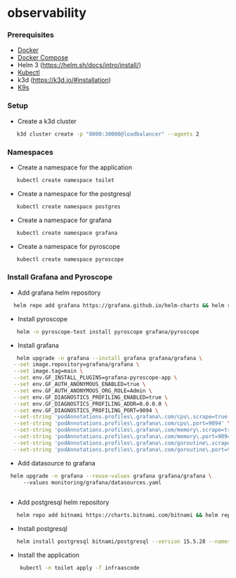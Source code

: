 # observability

### Prerequisites
- [Docker](https://www.docker.com/)
- [Docker Compose](https://docs.docker.com/compose/)
- Helm 3 (https://helm.sh/docs/intro/install/)
- [Kubectl](https://kubernetes.io/docs/tasks/tools/install-kubectl/)
- k3d (https://k3d.io/#installation)
- [K9s](https://k9scli.io/topics/install/)

### Setup
- Create a k3d cluster
```bash
   k3d cluster create -p "8000:30000@loadbalancer" --agents 2
```

### Namespaces
- Create a namespace for the application
```bash
   kubectl create namespace toilet
```
- Create a namespace for the postgresql
```bash
   kubectl create namespace postgres   
```

- Create a namespace for grafana
```bash
   kubectl create namespace grafana
```

- Create a namespace for pyroscope
```bash
   kubectl create namespace pyroscope
```
### Install Grafana and Pyroscope 
- Add grafana helm repository
```bash
  helm repo add grafana https://grafana.github.io/helm-charts && helm repo update
```

- Install pyroscope
```bash
   helm -n pyroscope-test install pyroscope grafana/pyroscope
```
- Install grafana
```bash
   helm upgrade -n grafana --install grafana grafana/grafana \
  --set image.repository=grafana/grafana \
  --set image.tag=main \
  --set env.GF_INSTALL_PLUGINS=grafana-pyroscope-app \
  --set env.GF_AUTH_ANONYMOUS_ENABLED=true \
  --set env.GF_AUTH_ANONYMOUS_ORG_ROLE=Admin \
  --set env.GF_DIAGNOSTICS_PROFILING_ENABLED=true \
  --set env.GF_DIAGNOSTICS_PROFILING_ADDR=0.0.0.0 \
  --set env.GF_DIAGNOSTICS_PROFILING_PORT=9094 \
  --set-string 'podAnnotations.profiles\.grafana\.com/cpu\.scrape=true' \
  --set-string 'podAnnotations.profiles\.grafana\.com/cpu\.port=9094' \
  --set-string 'podAnnotations.profiles\.grafana\.com/memory\.scrape=true' \
  --set-string 'podAnnotations.profiles\.grafana\.com/memory\.port=9094' \
  --set-string 'podAnnotations.profiles\.grafana\.com/goroutine\.scrape=true' \
  --set-string 'podAnnotations.profiles\.grafana\.com/goroutine\.port=9094'
```

- Add datasource to grafana
```bash
 helm upgrade -n grafana --reuse-values grafana grafana/grafana \                                                                                                      1 ↵ andrelucas@MacBookAir
     --values monitoring/grafana/datasources.yaml
  
```

- Add postgresql helm repository
```bash
   helm repo add bitnami https://charts.bitnami.com/bitnami && helm repo update
```
- Install postgresql
```bash
   helm install postgresql bitnami/postgresql --version 15.5.28 --namespace postgres --set auth.database=toilet --set auth.password=toilet --set auth.username=toilet
```

- Install the application
```bash
    kubectl -n toilet apply -f infraascode
```